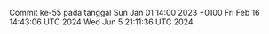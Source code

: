 Commit ke-55 pada tanggal Sun Jan 01 14:00 2023 +0100
Fri Feb 16 14:43:06 UTC 2024
Wed Jun  5 21:11:36 UTC 2024
